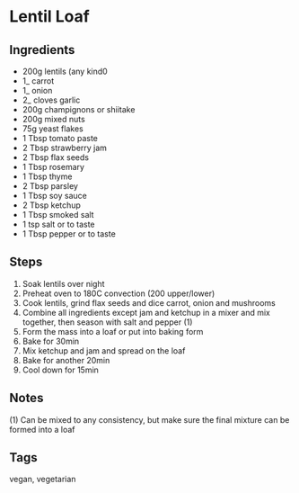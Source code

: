 # Lentil Loaf

## Ingredients

* 200g lentils (any kind0 
* 1_ carrot
* 1_ onion
* 2_ cloves garlic
* 200g champignons or shiitake
* 200g mixed nuts
* 75g yeast flakes 
* 1 Tbsp tomato paste
* 2 Tbsp strawberry jam
* 2 Tbsp flax seeds
* 1 Tbsp rosemary
* 1 Tbsp thyme
* 2 Tbsp parsley
* 1 Tbsp soy sauce 
* 2 Tbsp ketchup
* 1 Tbsp smoked salt 
* 1 tsp salt or to taste
* 1 Tbsp pepper or to taste

## Steps

1. Soak lentils over night
2. Preheat oven to 180C convection (200 upper/lower) 
2. Cook lentils, grind flax seeds and dice carrot, onion and mushrooms
3. Combine all ingredients except jam and ketchup in a mixer and mix together, then season with salt and pepper (1)
4. Form the mass into a loaf or put into baking form
5. Bake for 30min
6. Mix ketchup and jam and spread on the loaf 
7. Bake for another 20min
8. Cool down for 15min

## Notes

(1) Can be mixed to any consistency, but make sure the final mixture can be formed into a loaf

## Tags
vegan, vegetarian
